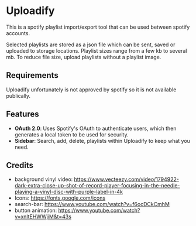 # Uploadify

This is a spotify playlist import/export tool that can be used between spotify accounts.

Selected playlists are stored as a json file which can be sent, saved or uploaded to storage locations. Playlist sizes range from a few kb to several mb. To reduce file size, upload playlists without a playlist image.  

## Requirements

Uploadify unfortunately is not approved by spotify so it is not available publically. 

## Features
- **OAuth 2.0**: Uses Spotify's OAuth to authenticate users, which then generates a local token to be used for security.
- **Sidebar**: Search, add, delete, playlists within Uploadify to keep what you need.

## Credits

- background vinyl video: https://www.vecteezy.com/video/1794922-dark-extra-close-up-shot-of-record-player-focusing-in-the-needle-playing-a-vinyl-disc-with-purple-label-in-4k 
- Icons: https://fonts.google.com/icons
- search-bar: https://www.youtube.com/watch?v=f6ocDCkCmhM
- button animation: https://www.youtube.com/watch?v=xnltEHWWjiM&t=43s
